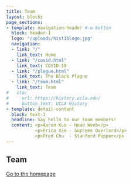 ```yaml
---
title: Team
layout: blocks
page_sections:
- template: navigation-header #-w-button
  block: header-1
  logo: "/uploads/hist1blogo.jpg" 
  navigation:
  - link: "/"
    link_text: Home
  - link: "/covid.html" 
    link_text: COVID-19
  - link: "/plague.html"
    link_text: The Black Plague
  - link: "/team.html"
    link_text: Team
#   cta:
#     url: https://history.ucla.edu/
#     button_text: UCLA History
- template: detail-content
  block: text-1
  headline: Say hello to our team members! 
  content: <p>Aaron Kuo - Head Weeb</p>
           <p>Erica Xie - Supreme Overlord</p>
           <p>Fred Chu  - Stanford Pupper</p>
--- 
```

## Team

[Go to the homepage](/ "Back to homepage")

<!-- <u1>
    {% for author in site.authors %}
        <li>
            <h2><a href="{{ author.url }}">{{ author.name }}</a></h2>
            <h3>{{ author.position }}</h3>
            <p>{{ author.content | markdownify }}</p>
        </li>
    {% endfor %}
</u1> -->